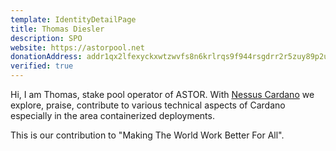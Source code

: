 ```yaml
---
template: IdentityDetailPage
title: Thomas Diesler
description: SPO
website: https://astorpool.net
donationAddress: addr1qx2lfexyckxwtzwvfs8n6krlrqs9f944rsgdrr2r5zuy89p2u8z2f43hk493xhd5qpwpmvzegs68z33qvx940mmzt2vq8n5v3n
verified: true
---
```


Hi, I am Thomas, stake pool operator of ASTOR. With [Nessus Cardano](https://github.com/tdiesler/nessus-cardano) we explore, praise, contribute to various technical aspects of Cardano especially in the area containerized deployments.

This is our contribution to "Making The World Work Better For All".
